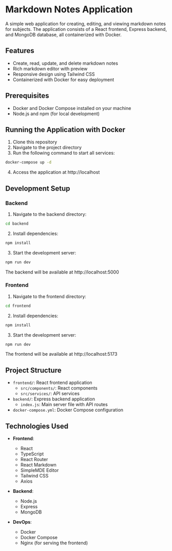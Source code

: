 # Markdown Notes Application

A simple web application for creating, editing, and viewing markdown notes for subjects. The application consists of a React frontend, Express backend, and MongoDB database, all containerized with Docker.

## Features

- Create, read, update, and delete markdown notes
- Rich markdown editor with preview
- Responsive design using Tailwind CSS
- Containerized with Docker for easy deployment

## Prerequisites

- Docker and Docker Compose installed on your machine
- Node.js and npm (for local development)

## Running the Application with Docker

1. Clone this repository
2. Navigate to the project directory
3. Run the following command to start all services:

```bash
docker-compose up -d
```

4. Access the application at http://localhost

## Development Setup

### Backend

1. Navigate to the backend directory:

```bash
cd backend
```

2. Install dependencies:

```bash
npm install
```

3. Start the development server:

```bash
npm run dev
```

The backend will be available at http://localhost:5000

### Frontend

1. Navigate to the frontend directory:

```bash
cd frontend
```

2. Install dependencies:

```bash
npm install
```

3. Start the development server:

```bash
npm run dev
```

The frontend will be available at http://localhost:5173

## Project Structure

- `frontend/`: React frontend application
  - `src/components/`: React components
  - `src/services/`: API services
- `backend/`: Express backend application
  - `index.js`: Main server file with API routes
- `docker-compose.yml`: Docker Compose configuration

## Technologies Used

- **Frontend**:
  - React
  - TypeScript
  - React Router
  - React Markdown
  - SimpleMDE Editor
  - Tailwind CSS
  - Axios

- **Backend**:
  - Node.js
  - Express
  - MongoDB

- **DevOps**:
  - Docker
  - Docker Compose
  - Nginx (for serving the frontend)
